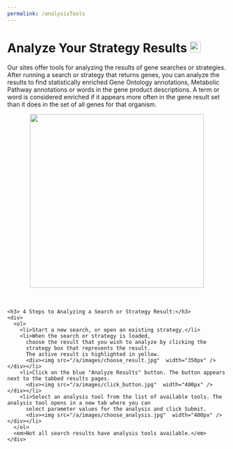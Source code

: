 ```yaml
---
permalink: /analysisTools
---
```

<h1>Analyze Your Strategy Results <a href=https://www.youtube.com/watch?v=npgkkychkrI class="new-window">
  <img src="/a/images/camera.png"  width="25px" /></a></h1>

  <p>Our sites offer tools for analyzing the results of gene searches or strategies.
  After running a search or strategy that returns genes, you can analyze the results to find
  statistically enriched Gene Ontology annotations, Metabolic Pathway annotations or words
  in the gene product descriptions. A term or word is considered enriched if it appears more
  often in the gene result set than it does in the set of all genes for that organism.  </p>

  <div style="text-align:center">
    <img src="/a/images/Overall.jpg"  width="400px" /></div>
    <br><br>

    <h3> 4 Steps to Analyzing a Search or Strategy Result:</h3>
    <div>
      <ol>
        <li>Start a new search, or open an existing strategy.</li>
        <li>When the search or strategy is loaded,
          choose the result that you wish to analyze by clicking the
          strategy box that represents the result.
          The active result is highlighted in yellow.
          <div><img src="/a/images/choose_result.jpg"  width="350px" /></div></li>
        <li>Click on the blue "Analyze Results" button. The button appears next to the tabbed results pages.
          <div><img src="/a/images/click_button.jpg"  width="400px" /></div></li>
        <li>Select an analysis tool from the list of available tools. The analysis tool opens in a new tab where you can
          select parameter values for the analysis and click Submit.
          <div><img src="/a/images/choose_analysis.jpg"  width="400px" /></div></li>
      </ol>
      <em>Not all search results have analysis tools available.</em>
    </div>
  </div>
